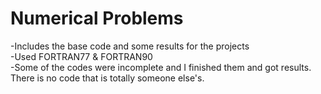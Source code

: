 # Numerical Problems
-Includes the base code and some results for the projects <br>
-Used FORTRAN77 & FORTRAN90 <br>
-Some of the codes were incomplete and I finished them and got results. There is no code that is totally someone else's.
